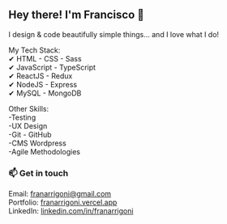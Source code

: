 ## Hey there! I'm Francisco 👋

I design & code beautifully simple things... and I love what I do!

My Tech Stack: \
✔ HTML - CSS - Sass \
✔ JavaScript - TypeScript \
✔ ReactJS - Redux \
✔ NodeJS - Express \
✔ MySQL - MongoDB

Other Skills: \
-Testing \
-UX Design \
-Git - GitHub \
-CMS Wordpress \
-Agile Methodologies

### 📫 Get in touch

Email: franarrigoni@gmail.com \
Portfolio: [franarrigoni.vercel.app](https://franarrigoni.vercel.app/) \
LinkedIn: [linkedin.com/in/franarrigoni](https://linkedin.com/in/franarrigoni/)
